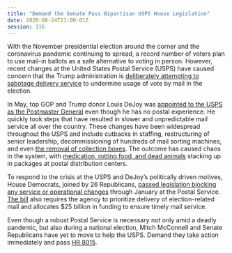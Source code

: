 ```yaml
---
title: "Demand the Senate Pass Bipartisan USPS House Legislation"
date: 2020-08-24T21:00:01Z
session: 116
---
```

With the November presidential election around the corner and the coronavirus pandemic continuing to spread, a record number of voters plan to use mail-in ballots as a safe alternative to voting in person. However, recent changes at the United States Postal Service (USPS) have caused concern that the Trump administration is [deliberately attempting to sabotage delivery service](https://www.politico.com/news/magazine/2020/08/13/trump-usps-postal-service-post-office-history-395024) to undermine usage of vote by mail in the election. 

In May, top GOP and Trump donor Louis DeJoy was [appointed to the USPS as the Postmaster General](https://www.npr.org/2020/05/07/851976464/new-postmaster-general-is-top-gop-fundraiser) even though he has no postal experience. He quickly took steps that have resulted in slower and unpredictable mail service all over the country. These changes have been widespread throughout the USPS and include cutbacks in staffing, restructuring of senior leadership, decommissioning of hundreds of mail sorting machines, and even [the removal of collection boxes](https://www.cnn.com/2020/08/14/politics/usps-removes-letter-collection-boxes-reduces-post-office-operating-hours/index.html). The outcome has caused chaos in the system, with [medication, rotting food, and dead animals](https://www.latimes.com/california/story/2020-08-20/usps-cutbacks-post-office-chaos) stacking up in packages at postal distribution centers. 

To respond to the crisis at the USPS and DeJoy’s politically driven motives, House Democrats, joined by 26 Republicans, [passed legislation blocking any service or operational changes](https://www.npr.org/2020/08/22/905061760/house-approves-bill-that-blocks-changes-at-postal-service-until-after-the-electi) through January at the Postal Service. [The bill](https://www.congress.gov/bill/116th-congress/house-bill/8015) also requires the agency to prioritize delivery of election-related mail and allocates $25 billion in funding to ensure timely mail service. 

Even though a robust Postal Service is necessary not only amid a deadly pandemic, but also during a national election, Mitch McConnell and Senate Republicans have yet to move to help the USPS. Demand they take action immediately and pass [HR 8015](https://www.congress.gov/bill/116th-congress/house-bill/8015). 
